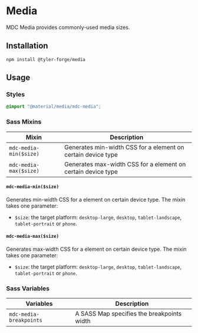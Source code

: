 <!--docs:
title: "Media"
layout: detail
section: components
excerpt: "Provides commonly-used media sizes."
iconId: phone
path: /catalog/media/
-->

# Media

MDC Media provides commonly-used media sizes.

## Installation

```
npm install @tyler-forge/media
```

## Usage

### Styles

```scss
@import "@material/media/mdc-media";
```

### Sass Mixins

Mixin | Description
--- | ---
`mdc-media-min($size)` | Generates min-width CSS for a element on certain device type
`mdc-media-max($size)` | Generates max-width CSS for a element on certain device type


#### `mdc-media-min($size)`

Generates min-width CSS for a element on certain device type. The mixin takes one parameter:

- `$size`: the target platform: `desktop-large`, `desktop`, `tablet-landscape`, `tablet-portrait` or `phone`.

#### `mdc-media-max($size)`

Generates max-width CSS for a element on certain device type. The mixin takes one parameter:

- `$size`: the target platform: `desktop-large`, `desktop`, `tablet-landscape`, `tablet-portrait` or `phone`.

### Sass Variables

Variables | Description
--- | ---
`mdc-media-breakpoints` | A SASS Map specifies the breakpoints width
